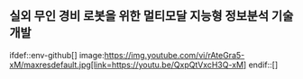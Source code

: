 ## 실외 무인 경비 로봇을 위한 멀티모달 지능형 정보분석 기술 개발

ifdef::env-github[]
image:https://img.youtube.com/vi/rAteGra5-xM/maxresdefault.jpg[link=https://youtu.be/QxpQtVxcH3Q-xM]
endif::[]

<!--
**lge-robot-navi/lge-robot-navi** is a ✨ _special_ ✨ repository because its `README.md` (this file) appears on your GitHub profile.

Here are some ideas to get you started:

- 🔭 I’m currently working on ...
- 🌱 I’m currently learning ...
- 👯 I’m looking to collaborate on ...
- 🤔 I’m looking for help with ...
- 💬 Ask me about ...
- 📫 How to reach me: ...
- 😄 Pronouns: ...
- ⚡ Fun fact: ...
-->
